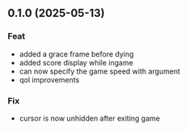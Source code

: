 ## 0.1.0 (2025-05-13)

### Feat

- added a grace frame before dying
- added score display while ingame
- can now specify the game speed with argument
- qol improvements

### Fix

- cursor is now unhidden after exiting game
